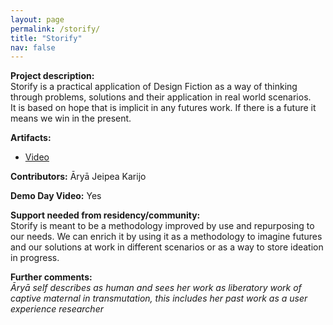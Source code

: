 ```yaml
---
layout: page
permalink: /storify/
title: "Storify"
nav: false
---
```


**Project description:**  
Storify is a practical application of Design Fiction as a way of thinking through problems, solutions and their application in real world scenarios.  
It is based on hope that is implicit in any futures work. If there is a future it means we win in the present.

**Artifacts:**

- [Video](https://drive.google.com/file/d/1dkupyt3S1Cm4Fzvty31fGjwG293W4SyS/view)

**Contributors:**
Āryā Jeipea Karijo

**Demo Day Video:**
Yes

**Support needed from residency/community:**  
Storify is meant to be a methodology improved by use and repurposing to our needs. We can enrich it by using it as a methodology to imagine futures and our solutions at work in different scenarios or as a way to store ideation in progress.

**Further comments:**  
_Āryā self describes as human and sees her work as liberatory work of captive maternal in transmutation, this includes her past work as a user experience researcher_
